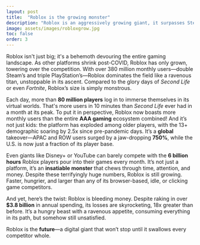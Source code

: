 ```yaml
---
layout: post
title:  "Roblox is the growing monster"
description: "Roblox is an aggressively growing giant, it surpasses Steam and PlayStation in a browser-based and idle games field"
image: assets/images/robloxgrow.jpg
toc: false
order: 3
---
```

Roblox isn't just big; it's a behemoth devouring the entire gaming landscape. As other platforms shrink post-COVID, Roblox has only grown, towering over the competition. With over 380 million monthly users—double Steam’s and triple PlayStation’s—Roblox dominates the field like a ravenous titan, unstoppable in its ascent. Compared to the glory days of *Second Life* or even *Fortnite*, Roblox’s size is simply monstrous.

Each day, more than **80 million players** log in to immerse themselves in its virtual worlds. That's more users in 10 minutes than *Second Life* ever had in a month at its peak. To put it in perspective, Roblox now boasts more monthly users than the entire **AAA gaming** ecosystem combined! And it’s not just kids: the platform has exploded among older players, with the 13+ demographic soaring by 2.5x since pre-pandemic days. It’s a **global** takeover—APAC and ROW users surged by a jaw-dropping **750%**, while the U.S. is now just a fraction of its player base.

Even giants like Disney+ or YouTube can barely compete with the **6 billion hours** Roblox players pour into their games every month. It’s not just a platform, it’s an **insatiable monster** that chews through time, attention, and money. Despite these terrifyingly huge numbers, Roblox is still growing. Faster, hungrier, and larger than any of its browser-based, idle, or clicking game competitors.

And yet, here’s the twist: Roblox is bleeding money. Despite raking in over **$3.8 billion** in annual spending, its losses are skyrocketing, 18x greater than before. It’s a hungry beast with a ravenous appetite, consuming everything in its path, but somehow still unsatisfied.

Roblox is the **future**—a digital giant that won’t stop until it swallows every competitor whole.
